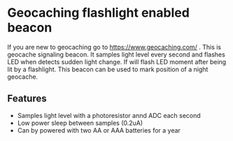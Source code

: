 # Geocaching flashlight enabled beacon
If you are new to geocaching go to https://www.geocaching.com/ .
This is geocache signaling beacon. It samples light level every second and flashes LED when detects sudden light change.
If will flash LED moment after being lit by a flashlight.
This beacon can be used to mark position of a night geocache.

## Features

* Samples light level with a photoresistor annd ADC each second
* Low power sleep between samples (0.2uA)
* Can by powered with two AA or AAA batteries for a year

  
